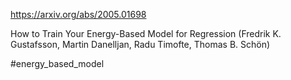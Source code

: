 https://arxiv.org/abs/2005.01698

How to Train Your Energy-Based Model for Regression (Fredrik K. Gustafsson, Martin Danelljan, Radu Timofte, Thomas B. Schön)

#energy_based_model 